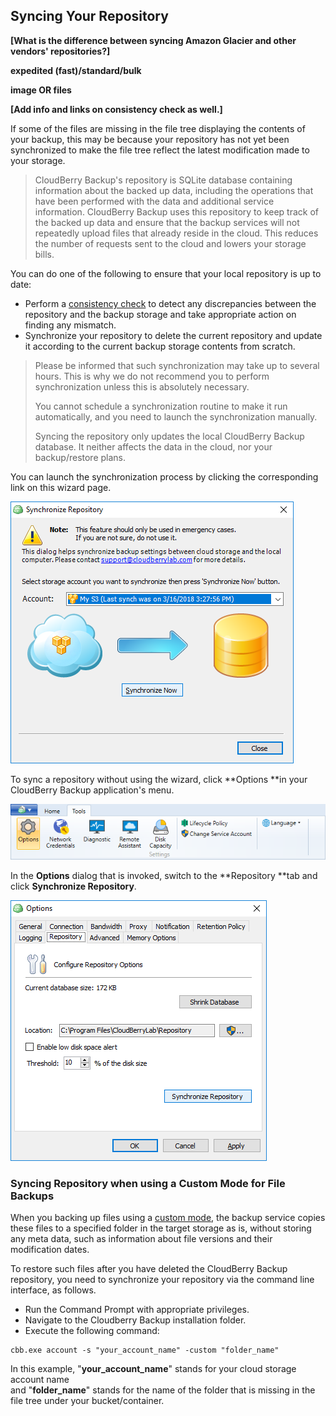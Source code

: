 ## Syncing Your Repository

**\[What is the difference between syncing Amazon Glacier and other vendors' repositories?\]**

**expedited \(fast\)/standard/bulk**

**image OR files**

**\[Add info and links on consistency check as well.\]**

If some of the files are missing in the file tree displaying the contents of your backup, this may be because your repository has not yet been synchronized to make the file tree reflect the latest modification made to your storage.

> CloudBerry Backup's repository is SQLite database containing information about the backed up data, including the operations that have been performed with the data and additional service information. CloudBerry Backup uses this repository to keep track of the backed up data and ensure that the backup services will not repeatedly upload files that already reside in the cloud. This reduces the number of requests sent to the cloud and lowers your storage bills.

You can do one of the following to ensure that your local repository is up to date:

* Perform a [consistency check](/concepts/performing-a-consistency-check.md) to detect any discrepancies between the repository and the backup storage and take appropriate action on finding any mismatch.
* Synchronize your repository to delete the current repository and update it according to the current backup storage contents from scratch.

> Please be informed that such synchronization may take up to several hours. This is why we do not recommend you to perform synchronization unless this is absolutely necessary.
>
> You cannot schedule a synchronization routine to make it run automatically, and you need to launch the synchronization manually.
>
> Syncing the repository only updates the local CloudBerry Backup database. It neither affects the data in the cloud, nor your backup/restore plans.

You can launch the synchronization process by clicking the corresponding link on this wizard page.

![](/assets/synchronize-repository-dialog-window.png)

To sync a repository without using the wizard, click **Options **in your CloudBerry Backup application's menu.

![](/assets/cb-backup-ribbon-tools-options.png)

In the **Options** dialog that is invoked, switch to the **Repository **tab and click **Synchronize Repository**.

![](/assets/cb-backup-options-repository-sync.png)

### Syncing Repository when using a Custom Mode for File Backups

When you backing up files using a [custom mode](/concepts/backup-wizard/backup-filesfolders/shared-select-the-backup-mode.md), the backup service copies these files to a specified folder in the target storage as is, without storing any meta data, such as information about file versions and their modification dates.

To restore such files after you have deleted the CloudBerry Backup repository, you need to synchronize your repository via the command line interface, as follows.

* Run the Command Prompt with appropriate privileges.
* Navigate to the Cloudberry Backup installation folder.
* Execute the following command:

```
cbb.exe account -s "your_account_name" -custom "folder_name"
```

In this example, "**your\_account\_name**" stands for your cloud storage account name  
 and "**folder\_name**" stands for the name of the folder that is missing in the file tree under your bucket/container.

